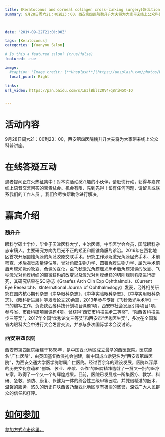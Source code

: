```yaml
---
title: 《Keratoconus and corneal collagen cross-linking surgery》【Edition 62】
summary: 9月28日周六21：00到23：00，西安第四医院魏升升大夫将为大家带来线上公众科普讲座。 



date: "2019-09-22T21:00:00Z"

tags: [Keratoconus]
categories: [Yuanyou Salon]

# Is this a featured salon? (true/false)
featured: true

image:
  #caption: 'Image credit: [**Unsplash**](https://unsplash.com/photos/bzdhc5b3Bxs)'
  focal_point: Right

links:
url_video: https://pan.baidu.com/s/1WJlBblz20V4xq8riMGX-IQ


---
```


# 活动内容

9月28日周六21：00到23：00，西安第四医院魏升升大夫将为大家带来线上公众科普讲座。 

# 在线答疑互动

患者提问正在火热征集中！对本次活动感兴趣的小伙伴，请赶快行动，获得与嘉宾线上语音交流问答的宝贵机会。机会有限，先到先得！如有任何问题，请留言或联系我们的工作人员 ，我们会尽快帮助你进行解决。 


# 嘉宾介绍

### 魏升升



  眼科学硕士学位，毕业于天津医科大学，主治医师，中华医学会会员，国际眼科杂志审稿人。主要研究方向为屈光不正的矫正和圆锥角膜的诊治。2016年在西北地区首次开展圆锥角膜的角膜胶原交联手术。研究工作涉及激光角膜屈光手术、术前筛查、术后视觉质量评估等，曾对角膜生物力学、圆锥角膜生物力学、屈光手术前后角膜知觉的改变、色觉的变化，全飞秒激光角膜屈光手术后角膜知觉的改变、飞秒激光对角膜组织的超微结构的改变以及激光对角膜组织的切削规则程度进行研究，其研究结果在SCI杂志《Graefes Arch Clin Exp Ophthalmol》、《Current Eye Research》、《International Journal of Ophthalmology》发表，另外相关研究在国内核心期刊杂志《中华眼科杂志》、《中华实验眼科杂志》、《中华实用眼科杂志》、《眼科新进展》等发表论文20余篇，2013年参与专著《飞秒激光手术学》一书的编写工作。负责陕西省科技计划项目课题1项，西安市社会发展引导项目1项，参与省、市级科研项目课题4项。曾获得“西安市科技进步二等奖”、“陕西省科技进步三等奖”，2017年全国“优秀论文三等奖”和西安市“优秀医生奖”，多次在全国和省内眼科大会中进行大会发言交流，并参与多次国际学术会议讨论。

### 西安第四医院


西安市第四医院始建于1898年，是中国西北地区成立最早的西医医院。医院原名“广仁医院”，由英国基督教浸礼会创建，新中国成立后更名为“西安市第四医院”，为西安交通大学医学院附属广仁医院。经过百余年的建设发展，医院以深厚的历史文化底蕴和“创新、敬业、奉献、合作”的医院精神造就了一批又一批的医疗专家，取得了一个又一个的辉煌成果。目前，医院已发展成一所集医疗、教学、科研、急救、预防、康复、保健为一体的综合性三级甲等医院，并凭借精湛的医术、温馨的服务，悠久的历史在陕西省乃至西北地区享有极高的盛誉，深受广大人民群众的信任和好评。

# [如何参加](https://mp.weixin.qq.com/s?__biz=MzU1MTg5NDE4OA==&mid=2247484524&idx=1&sn=7ac84d914883e88ce74fe0afad7bfeeb&chksm=fb8b29afccfca0b9c711e4960e6260d5f4fad924ccf303fe4c1cfc8f983d2d84e9f3bd3b286c&mpshare=1&scene=1&srcid=&sharer_sharetime=1569462414549&sharer_shareid=6a49bef5304af3eaa0e8c8bac6a97971&key=3f11d665593102a4ae3ee1761b488997d2ab482699eea9cccae7a36d71b909e7669be7da8314e7582ffd994350be9b0b49f100eed0b99532cfa0c00bb072024d4dd10e9ee8141c43fd4c73019bc8e24f&ascene=1&uin=NzMxMTc5NTAw&devicetype=Windows+10&version=62060833&lang=en&pass_ticket=GaWcjr0ArqNMCEIqNopqARQ6qEH6O9am%2BAq4mbo9jlc2zWywSiVEWnJC83Ad%2BX3w)

[参加方式点击这里。](https://mp.weixin.qq.com/s?__biz=MzU1MTg5NDE4OA==&mid=2247484524&idx=1&sn=7ac84d914883e88ce74fe0afad7bfeeb&chksm=fb8b29afccfca0b9c711e4960e6260d5f4fad924ccf303fe4c1cfc8f983d2d84e9f3bd3b286c&mpshare=1&scene=1&srcid=&sharer_sharetime=1569462414549&sharer_shareid=6a49bef5304af3eaa0e8c8bac6a97971&key=3f11d665593102a4ae3ee1761b488997d2ab482699eea9cccae7a36d71b909e7669be7da8314e7582ffd994350be9b0b49f100eed0b99532cfa0c00bb072024d4dd10e9ee8141c43fd4c73019bc8e24f&ascene=1&uin=NzMxMTc5NTAw&devicetype=Windows+10&version=62060833&lang=en&pass_ticket=GaWcjr0ArqNMCEIqNopqARQ6qEH6O9am%2BAq4mbo9jlc2zWywSiVEWnJC83Ad%2BX3w)

